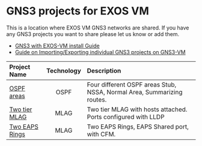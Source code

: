 # GNS3 projects for EXOS VM

This is a location where EXOS VM GNS3 networks are shared.  If you have any GNS3 projects you want to share please let us know or add them.

* [GNS3 with EXOS-VM install Guide](https://github.com/extremenetworks/Virtual_EXOS/blob/master/GNS3_EXOS-VM_Guide.md)
* [Guide on Importing/Exporting individual GNS3 projects on GNS3-VM](import_export_gns3.md)

|Project Name| Technology | Description |
|:-----------|:-------------:|:------|
|[OSPF areas](OSPF_areas/README.md)| OSPF | Four different OSPF areas Stub, NSSA, Normal Area, Summarizing routes.|
|[Two tier MLAG](two_tier_MLAG/README.md)| MLAG | Two tier MLAG with hosts attached.  Ports configured with LLDP|
|[Two EAPS Rings](Two_EAPS_rings/README.md)| MLAG | Two EAPS Rings, EAPS Shared port, with CFM.|
